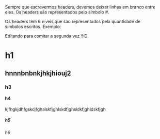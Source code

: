 Sempre que escrevermos headers, devemos deixar linhas em branco entre eles. Os headers são representados pelo símbolo #.



Os headers têm 6 níveis que são representados pela quantidade de símbolos escritos. Exemplo:

Editando para comitar a segunda vez !!:D

# h1



## hnnnbnbnkjhkjhiouj2



### h3



#### h4


kjfhgkjdhfgskdjfghalskfjghlskdfjghsldkfjghldskfjgh
##### h5



###### h6
